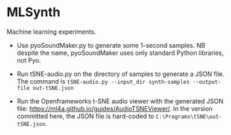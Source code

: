 # MLSynth

Machine learning experiments.

* Use pyoSoundMaker.py to generate some 1-second samples. NB despite the name, pyoSoundMaker uses only standard Python libraries, not Pyo.

* Run tSNE-audio.py on the directory of samples to generate a JSON file. The command is `tSNE-audio.py --input_dir synth-samples --output-file out-tSNE.json`

* Run the Openframeworks t-SNE audio viewer with the generated JSON file: https://ml4a.github.io/guides/AudioTSNEViewer/. In the version committed here, the JSON file is hard-coded to `C:\Programs\tSNE\out-tSNE.json`.
